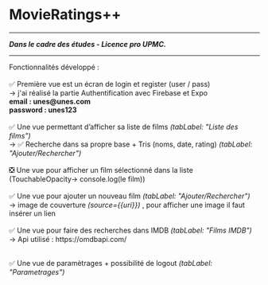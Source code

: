 <h1>MovieRatings++</h1>
<hr>

<b><i>Dans le cadre des études - Licence pro UPMC.</i></b>
<hr>
Fonctionnalités développé :<br><br>
✅  Première vue est un écran de login et register (user / pass) <br>
  -> j'ai réalisé la partie Authentification avec Firebase et Expo<br>
  <b>email : unes@unes.com<br>password : unes123</b>
<br><br>
✅  Une vue permettant d’afficher sa liste de films <i>(tabLabel: "Liste des films")</i><br>
  -> ✅  Recherche dans sa propre base + Tris (noms, date, rating) <i>(tabLabel: "Ajouter/Rechercher")</i><br><br>
❎  Une vue pour afficher un film sélectionné dans la liste (TouchableOpacity-> console.log(le film))<br><br>
✅  Une vue pour ajouter un nouveau film <i>(tabLabel: "Ajouter/Rechercher")</i><br>
  -> image de couverture <i>(source={{uri}})</i> , pour afficher une image il faut insérer un lien <br><br>
✅  Une vue pour faire des recherches dans IMDB <i>(tabLabel: "Films IMDB")</i><br>
  -> Api utilisé : https://omdbapi.com/ <br><br>

✅  Une vue de paramètrages + possibilité de logout <i>(tabLabel: "Parametrages")</i>
